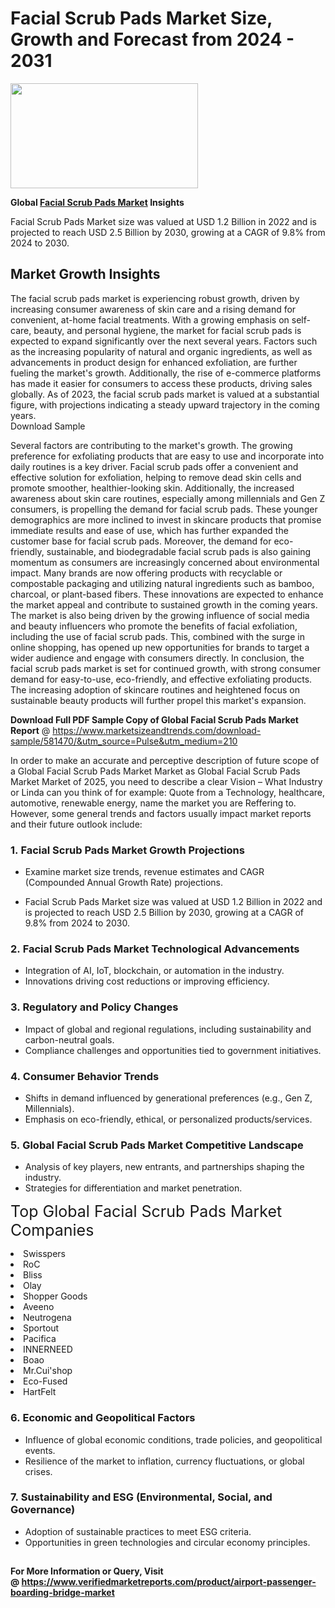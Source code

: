 <H1>Facial Scrub Pads Market Size, Growth and Forecast from 2024 - 2031</H1><img class="aligncenter size-medium wp-image-584254" src="https://thirdeyenews.in/wp-content/uploads/2024/09/Global-Market-Research-300x168.jpeg" alt="" width="300" height="168" /><p><strong>Global&nbsp;<a href="https://www.marketsizeandtrends.com/download-sample/581470/&amp;utm_source=Pulse&amp;utm_medium=210">Facial Scrub Pads Market</a> Insights</strong></p><p>Facial Scrub Pads Market size was valued at USD 1.2 Billion in 2022 and is projected to reach USD 2.5 Billion by 2030, growing at a CAGR of 9.8% from 2024 to 2030.</p><p><h2>Market Growth Insights</h2> <p>The facial scrub pads market is experiencing robust growth, driven by increasing consumer awareness of skin care and a rising demand for convenient, at-home facial treatments. With a growing emphasis on self-care, beauty, and personal hygiene, the market for facial scrub pads is expected to expand significantly over the next several years. Factors such as the increasing popularity of natural and organic ingredients, as well as advancements in product design for enhanced exfoliation, are further fueling the market's growth. Additionally, the rise of e-commerce platforms has made it easier for consumers to access these products, driving sales globally. As of 2023, the facial scrub pads market is valued at a substantial figure, with projections indicating a steady upward trajectory in the coming years. <br>Download Sample</p> <p>Several factors are contributing to the market's growth. The growing preference for exfoliating products that are easy to use and incorporate into daily routines is a key driver. Facial scrub pads offer a convenient and effective solution for exfoliation, helping to remove dead skin cells and promote smoother, healthier-looking skin. Additionally, the increased awareness about skin care routines, especially among millennials and Gen Z consumers, is propelling the demand for facial scrub pads. These younger demographics are more inclined to invest in skincare products that promise immediate results and ease of use, which has further expanded the customer base for facial scrub pads. Moreover, the demand for eco-friendly, sustainable, and biodegradable facial scrub pads is also gaining momentum as consumers are increasingly concerned about environmental impact. Many brands are now offering products with recyclable or compostable packaging and utilizing natural ingredients such as bamboo, charcoal, or plant-based fibers. These innovations are expected to enhance the market appeal and contribute to sustained growth in the coming years. The market is also being driven by the growing influence of social media and beauty influencers who promote the benefits of facial exfoliation, including the use of facial scrub pads. This, combined with the surge in online shopping, has opened up new opportunities for brands to target a wider audience and engage with consumers directly. In conclusion, the facial scrub pads market is set for continued growth, with strong consumer demand for easy-to-use, eco-friendly, and effective exfoliating products. The increasing adoption of skincare routines and heightened focus on sustainable beauty products will further propel this market's expansion. <br></p><p><span class=""><strong>Download Full PDF Sample Copy of Global Facial Scrub Pads Market Report</strong> @ <a href="https://www.marketsizeandtrends.com/download-sample/581470/&amp;utm_source=Pulse&amp;utm_medium=210" target="_blank">https://www.marketsizeandtrends.com/download-sample/581470/&amp;utm_source=Pulse&amp;utm_medium=210</a></span></p><p>In order to make an accurate and perceptive description of future scope of a Global&nbsp;Facial Scrub Pads Market Market as Global&nbsp;Facial Scrub Pads Market Market of 2025, you need to describe a clear Vision &ndash; What Industry or Linda can you think of for example: Quote from a Technology, healthcare, automotive, renewable energy, name the market you are Reffering to. However, some general trends and factors usually impact market reports and their future outlook include:</p><h3>1.&nbsp;<strong>Facial Scrub Pads Market Growth Projections</strong></h3><ul><li>Examine market size trends, revenue estimates and CAGR (Compounded Annual Growth Rate) projections.</li><li><p>Facial Scrub Pads Market size was valued at USD 1.2 Billion in 2022 and is projected to reach USD 2.5 Billion by 2030, growing at a CAGR of 9.8% from 2024 to 2030.</p></li></ul><h3>2.&nbsp;<strong>Facial Scrub Pads Market Technological Advancements</strong></h3><ul><li>Integration of AI, IoT, blockchain, or automation in the industry.</li><li>Innovations driving cost reductions or improving efficiency.</li></ul><h3>3.&nbsp;<strong>Regulatory and Policy Changes</strong></h3><ul><li>Impact of global and regional regulations, including sustainability and carbon-neutral goals.</li><li>Compliance challenges and opportunities tied to government initiatives.</li></ul><h3>4.&nbsp;<strong>Consumer Behavior Trends</strong></h3><ul><li>Shifts in demand influenced by generational preferences (e.g., Gen Z, Millennials).</li><li>Emphasis on eco-friendly, ethical, or personalized products/services.</li></ul><h3>5.&nbsp;<strong>Global Facial Scrub Pads Market Competitive Landscape</strong></h3><ul><li>Analysis of key players, new entrants, and partnerships shaping the industry.</li><li>Strategies for differentiation and market penetration.</li></ul><p data-pm-slice="1 1 []"><span style="color: inherit; font-family: inherit; font-size: 25px;">Top Global Facial Scrub Pads Market Companies</span></p><div class="" data-test-id=""><p><li>Swisspers</li><li> RoC</li><li> Bliss</li><li> Olay</li><li> Shopper Goods</li><li> Aveeno</li><li> Neutrogena</li><li> Sportout</li><li> Pacifica</li><li> INNERNEED</li><li> Boao</li><li> Mr.Cui'shop</li><li> Eco-Fused</li><li> HartFelt</li></p></div><h3>6.&nbsp;<strong>Economic and Geopolitical Factors</strong></h3><ul><li>Influence of global economic conditions, trade policies, and geopolitical events.</li><li>Resilience of the market to inflation, currency fluctuations, or global crises.</li></ul><h3>7.&nbsp;<strong>Sustainability and ESG (Environmental, Social, and Governance)</strong></h3><ul><li>Adoption of sustainable practices to meet ESG criteria.</li><li>Opportunities in green technologies and circular economy principles.</li></ul><h2><strong style="font-size: 14px;">For More Information or Query, Visit @&nbsp;</strong><a style="background-color: #ffffff; font-size: 14px;" href="https://www.marketsizeandtrends.com/report/facial-scrub-pads-market/" target="_blank">https://www.verifiedmarketreports.com/product/airport-passenger-boarding-bridge-market</a></h2>
